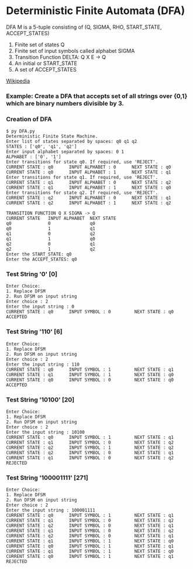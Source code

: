 # Deterministic Finite Automata (DFA)

DFA M is a 5-tuple consisting of (Q, SIGMA, RHO, START_STATE, ACCEPT_STATES)

1. Finite set of states Q
2. Finite set of input symbols called alphabet SIGMA
3. Transition Function DELTA: Q X E -> Q
4. An initial or START_STATE
5. A set of ACCEPT_STATES

[Wikipedia]

### Example: Create a DFA that accepts set of all strings over {0,1} which are binary numbers divisible by 3.

### Creation of DFA
```
$ py DFA.py
Deterministic Finite State Machine.
Enter list of states separated by spaces: q0 q1 q2
STATES : ['q0', 'q1', 'q2']
Enter input alphabet separated by spaces: 0 1
ALPHABET : ['0', '1']
Enter transitions for state q0. If required, use 'REJECT'.
CURRENT STATE : q0      INPUT ALPHABET : 0      NEXT STATE : q0
CURRENT STATE : q0      INPUT ALPHABET : 1      NEXT STATE : q1
Enter transitions for state q1. If required, use 'REJECT'.
CURRENT STATE : q1      INPUT ALPHABET : 0      NEXT STATE : q2
CURRENT STATE : q1      INPUT ALPHABET : 1      NEXT STATE : q0
Enter transitions for state q2. If required, use 'REJECT'.
CURRENT STATE : q2      INPUT ALPHABET : 0      NEXT STATE : q1
CURRENT STATE : q2      INPUT ALPHABET : 1      NEXT STATE : q2

TRANSITION FUNCTION Q X SIGMA -> Q
CURRENT STATE   INPUT ALPHABET  NEXT STATE
q0              0               q0
q0              1               q1
q1              0               q2
q1              1               q0
q2              0               q1
q2              1               q2
Enter the START_STATE: q0
Enter the ACCEPT_STATES: q0
```

### Test String '0' [0]

```
Enter Choice:
1. Replace DFSM
2. Run DFSM on input string
Enter choice : 2
Enter the input string : 0
CURRENT STATE : q0      INPUT SYMBOL : 0         NEXT STATE : q0
ACCEPTED
```
### Test String '110' [6]

```
Enter Choice:
1. Replace DFSM
2. Run DFSM on input string
Enter choice : 2
Enter the input string : 110
CURRENT STATE : q0      INPUT SYMBOL : 1         NEXT STATE : q1
CURRENT STATE : q1      INPUT SYMBOL : 1         NEXT STATE : q0
CURRENT STATE : q0      INPUT SYMBOL : 0         NEXT STATE : q0
ACCEPTED
```

### Test String '10100' [20]

```
Enter Choice:
1. Replace DFSM
2. Run DFSM on input string
Enter choice : 2
Enter the input string : 10100
CURRENT STATE : q0      INPUT SYMBOL : 1         NEXT STATE : q1
CURRENT STATE : q1      INPUT SYMBOL : 0         NEXT STATE : q2
CURRENT STATE : q2      INPUT SYMBOL : 1         NEXT STATE : q2
CURRENT STATE : q2      INPUT SYMBOL : 0         NEXT STATE : q1
CURRENT STATE : q1      INPUT SYMBOL : 0         NEXT STATE : q2
REJECTED
```

### Test String '100001111' [271]

```
Enter Choice:
1. Replace DFSM
2. Run DFSM on input string
Enter choice : 2
Enter the input string : 100001111
CURRENT STATE : q0      INPUT SYMBOL : 1         NEXT STATE : q1
CURRENT STATE : q1      INPUT SYMBOL : 0         NEXT STATE : q2
CURRENT STATE : q2      INPUT SYMBOL : 0         NEXT STATE : q1
CURRENT STATE : q1      INPUT SYMBOL : 0         NEXT STATE : q2
CURRENT STATE : q2      INPUT SYMBOL : 0         NEXT STATE : q1
CURRENT STATE : q1      INPUT SYMBOL : 1         NEXT STATE : q0
CURRENT STATE : q0      INPUT SYMBOL : 1         NEXT STATE : q1
CURRENT STATE : q1      INPUT SYMBOL : 1         NEXT STATE : q0
CURRENT STATE : q0      INPUT SYMBOL : 1         NEXT STATE : q1
REJECTED
```

[Wikipedia]: https://en.wikipedia.org/wiki/Deterministic_finite_automaton
